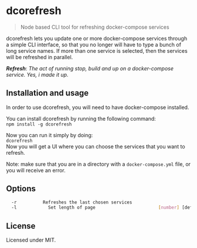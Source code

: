 # dcorefresh
>Node based CLI tool for refreshing docker-compose services

dcorefresh lets you update one or more docker-compose services through a simple CLI interface, so that you no longer will have to type a bunch of long service names. If more than one service is selected, then the services will be refreshed in parallel.

***Refresh***: *The act of running stop, build and up on a docker-compose service. Yes, i made it up.*

## Installation and usage
In order to use dcorefresh, you will need to have docker-compose installed.

You can install dcorefresh by running the following command:  
`npm install -g dcorefresh`  

Now you can run it simply by doing:  
`dcorefresh`  
Now you will get a UI where you can choose the services that you want to refresh.

Note: make sure that you are in a directory with a `docker-compose.yml` file, or you will receive an error.

## Options
```sh
  -r          Refreshes the last chosen services
  -l       		Set length of page  		              [number] [default: 20]
```

## License
Licensed under MIT.